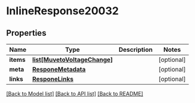 # InlineResponse20032

## Properties
Name | Type | Description | Notes
------------ | ------------- | ------------- | -------------
**items** | [**list[MuvetoVoltageChange]**](MuvetoVoltageChange.md) |  | [optional] 
**meta** | [**ResponeMetadata**](ResponeMetadata.md) |  | [optional] 
**links** | [**ResponeLinks**](ResponeLinks.md) |  | [optional] 

[[Back to Model list]](../README.md#documentation-for-models) [[Back to API list]](../README.md#documentation-for-api-endpoints) [[Back to README]](../README.md)


